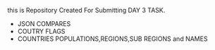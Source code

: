 


this is Repository Created For Submitting DAY 3 TASK.


- JSON COMPARES
- COUTRY FLAGS
- COUNTRIES POPULATIONS,REGIONS,SUB REGIONS and NAMES
